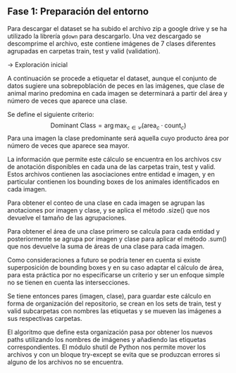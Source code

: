 ## Fase 1: Preparación del entorno

Para descargar el dataset se ha subido el archivo zip a google drive y se ha utilizado la librería `gdown` para descargarlo.
Una vez descargado se descomprime el archivo, este contiene imágenes de 7 clases diferentes agrupadas en carpetas train, test y valid (validation).

-> Exploración inicial

A continuación se procede a etiquetar el dataset, aunque el conjunto de datos sugiere una sobrepoblación de peces en las imágenes, que clase de animal marino predomina en cada imagen se determinará a partir del área y número de veces que aparece una clase.

Se define el siguiente criterio:
$$
\text{Dominant Class} = \arg\max_{c \in \mathcal{C}} \left( \text{area}_c \cdot \text{count}_c \right)
$$
Para una imagen la clase predominante será aquella cuyo producto área por número de veces que aparece sea mayor.

La información que permite este cálculo se encuentra en los archivos csv de anotación disponibles en cada una de las carpetas train, test y valid. 
Estos archivos contienen las asociaciones entre entidad e imagen, y en particular contienen los bounding boxes de los animales identificados en cada imagen. 

Para obtener el conteo de una clase en cada imagen se agrupan las anotaciones por imagen y clase, y se aplica el método .size() que nos devuelve el tamaño de las agrupaciones.

Para obtener el área de una clase primero se calcula para cada entidad y posteriormente se agrupa por imagen y clase para aplicar el método .sum() que nos devuelve la suma de áreas de una clase para cada imagen.

Como consideraciones a futuro se podría tener en cuenta si existe superposición de bounding boxes y en su caso adaptar el cálculo de área, para esta práctica por no especificarse un criterio y ser un enfoque simple no se tienen en cuenta las intersecciones.

Se tiene entonces pares (imagen, clase), para guardar este cálculo en forma de organización del repositorio, se crean en los sets de train, test y valid subcarpetas con nombres las etiquetas y se mueven las imágenes a sus respectivas carpetas.

El algoritmo que define esta organización pasa por obtener los nuevos paths utilizando los nombres de imágenes y añadiendo las etiquetas correspondientes. El módulo shutil de Python nos permite mover los archivos y con un bloque try-except se evita que se produzcan errores si alguno de los archivos no se encuentra.
